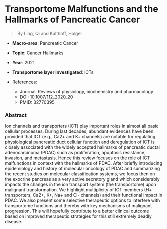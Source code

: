 # Transportome Malfunctions and the Hallmarks of Pancreatic Cancer

> By Ling, Qi and Kalthoff, Holger

- **Macro-area**: Pancreatic Cancer
- **Topic**: Cancer Hallmarks
- **Year**: 2021
- **Transportome layer investigated**: ICTs

- References:
  - Journal: Reviews of physiology, biochemistry and pharmacology
  - DOI: [10.1007/112_2020_20](https://doi.org/10.1007/112_2020_20)
  - PMID: 32770395

### Abstract

Ion channels and transporters (ICT) play important roles in almost all basic cellular processes. During last decades, abundant evidences have been provided that ICT (e.g., Ca2+ and K+ channels) are notable for regulating physiological pancreatic duct cellular function and deregulation of ICT is closely associated with the widely accepted hallmarks of pancreatic ductal adenocarcinoma (PDAC) such as proliferation, apoptosis resistance, invasion, and metastasis. Hence this review focuses on the role of ICT malfunctions in context with the hallmarks of PDAC. After briefly introducing epidemiology and history of molecular oncology of PDAC and summarizing the recent studies on molecular classification systems, we focus then on the exocrine pancreas as a very active secretory gland which considerably impacts the changes in the ion transport system (the transportome) upon malignant transformation. We highlight multiplicity of ICT members (H+ transporters, Ca2+, K+, Na+ and Cl- channels) and their functional impact in PDAC. We also present some selective therapeutic options to interfere with transportome functions and thereby with key mechanisms of malignant progression. This will hopefully contribute to a better clinical outcome based on improved therapeutic strategies for this still extremely deadly disease.
